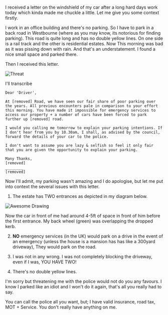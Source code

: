 I received a letter on the windshield of my car after a long hard days work today which kinda made me chuckle a little. Let me give you some context firstly.

I work in an office building and there's no parking. So I have to park in a back road in Westbourne (where as you may know, its notorious for finding parking). This road is quite long and has no double yellow lines. On one side is a rail track and the other is residential estates. Now This morning was bad as it was pissing down with rain. And that's an understatement. I found a nice small space and parked there.

Then I received this letter.

![Threat](/posts/images/threat.jpg)

I'll transcribe

```
Dear 'Driver',

At [removed] Road, we have seen our fair share of poor parking over the years. All previous encounters pale in comparison to your effort this morning. You have made it impossible for emergency services to access our property + a number of cars have been forced to park further up [removed] road.

I would you calling me tomorrow to explain your parking intentions. If I don't hear from you by 10.30am, I shall, as advised by the council, forward the details of your car to the police.

I don't want to assume you are lazy & selfish so feel it only fair that you are given the opportunity to explain your parking.

Many Thanks,
[removed]
________
[removed]
```

Now I'll admit, my parking wasn't amazing and I do apologise, but let me put into context the several issues with this letter.

1) The estate has TWO entrances as depicted in my diagram below.

![Awesome Drawing](/posts/images/awesome_drawing.jpg)

Now the car in front of me had around 4-5ft of space in front of him before the first entrance. My back wheel (green) was overlapping the dropped kerb.

2) **NO** emergency services (in the UK) would park on a drive in the event of an emergency (unless the house is a mansion has has like a 300yard driveway), They would park on the road.

3) I was not in any wrong. I was not completely blocking the driveway, even if I was, YOU HAVE TWO!

4) There's no double yellow lines.

I'm sorry but threatening me with the police would not do you any favours. I know I parked like an idiot and I won't do it again, that's all you really had to say.

You can call the police all you want, but; I have valid insurance, road tax, MOT + Service. You don't really have anything on me.
